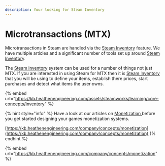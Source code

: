 ```yaml
---
description: Your looking for Steam Inventory
---
```


# Microtransactions (MTX)

Microtransactions in Steam are handled via the [Steam Inventory](../../features/inventory/) feature. We have multiple articles and a significant number of tools set up around [Steam Inventory](../../features/inventory/).

The [Steam Inventory](../../features/inventory/) system can be used for a number of things not just MTX. If you are interested in using Steam for MTX then it is [Steam Inventory](../../features/inventory/) that you will be using to define your items, establish there prices, start purchases and detect what items the user owns.

{% embed url="https://kb.heathenengineering.com/assets/steamworks/learning/core-concepts/inventory" %}

{% hint style="info" %}
Have a look at our articles on [Monetization ](../../../../company/concepts/monetization.md)before you get started designing your games monetization systems.&#x20;

[https://kb.heathenengineering.com/company/concepts/monetization](https://kb.heathenengineering.com/company/concepts/monetization)
{% endhint %}

{% embed url="https://kb.heathenengineering.com/company/concepts/monetization" %}
